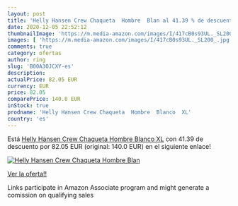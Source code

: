 ```yaml
---
layout: post
title: 'Helly Hansen Crew Chaqueta  Hombre  Blan al 41.39 % de descuento'
date: 2020-12-05 22:52:12
thumbnailImage: 'https://m.media-amazon.com/images/I/417cB0s93UL._SL200_.jpg'
images: [ 'https://m.media-amazon.com/images/I/417cB0s93UL._SL200_.jpg' ]
comments: true
category: ofertas
author: ring
slug: 'B00A3OJCXY-es'
description:
actualPrice: 82.05 EUR
currency: EUR
price: 82.05
comparePrice: 140.0 EUR
inStock: true
prodname: 'Helly Hansen Crew Chaqueta  Hombre  Blanco  XL'
country: 'es'
---
```


Está [Helly Hansen Crew Chaqueta  Hombre  Blanco  XL](https://www.amazon.es/dp/B00A3OJCXY/?tag=tolees-21) con 41.39 de descuento por 82.05 EUR (original: 140.0 EUR) en el siguiente enlace!

[![Helly Hansen Crew Chaqueta  Hombre  Blan](https://m.media-amazon.com/images/I/417cB0s93UL._SL200_.jpg)](https://www.amazon.es/dp/B00A3OJCXY/?tag=tolees-21)

[Ver la oferta!!](https://www.amazon.es/dp/B00A3OJCXY/?tag=tolees-21)

Links participate in Amazon Associate program and might generate a comission on qualifying sales


